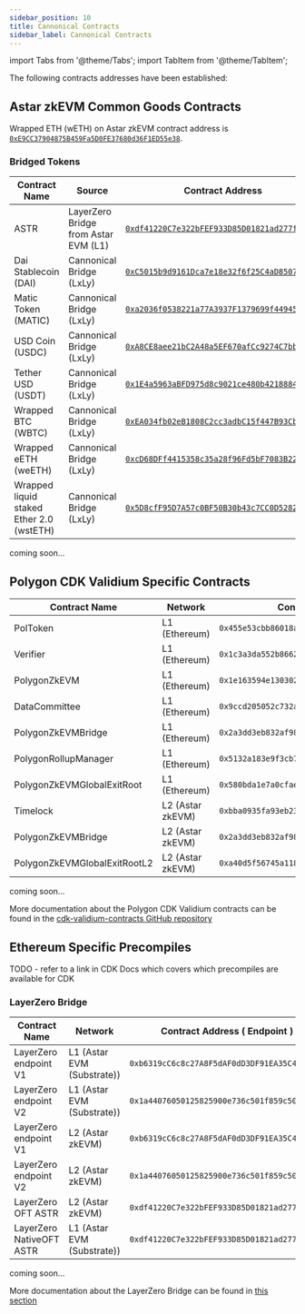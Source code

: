 ```yaml
---
sidebar_position: 10
title: Cannonical Contracts
sidebar_label: Cannonical Contracts
---
```

import Tabs from '@theme/Tabs';
import TabItem from '@theme/TabItem';

The following contracts addresses have been established:

## Astar zkEVM Common Goods Contracts

Wrapped ETH (wETH) on Astar zkEVM contract address is [`0xE9CC37904875B459Fa5D0FE37680d36F1ED55e38`](https://astar-zkevm.explorer.startale.com/address/0xE9CC37904875B459Fa5D0FE37680d36F1ED55e38).

### Bridged Tokens

<Tabs>
<TabItem value="mainnet" label="Astar zkEVM Mainnet" default>

| Contract Name                            | Source                               | Contract Address                                                                                                                         |
| ---------------------------------------- | ------------------------------------ | ---------------------------------------------------------------------------------------------------------------------------------------- |
| ASTR                                     | LayerZero Bridge from Astar EVM (L1) | [`0xdf41220C7e322bFEF933D85D01821ad277f90172`](https://astar-zkevm.blockscout.com/address/0xdf41220C7e322bFEF933D85D01821ad277f90172)      |
| Dai Stablecoin (DAI)                     | Cannonical Bridge (LxLy)             | [`0xC5015b9d9161Dca7e18e32f6f25C4aD850731Fd4`](https://astar-zkevm.explorer.startale.com/token/0xC5015b9d9161Dca7e18e32f6f25C4aD850731Fd4) |
| Matic Token (MATIC)                      | Cannonical Bridge (LxLy)             | [`0xa2036f0538221a77A3937F1379699f44945018d0`](https://astar-zkevm.explorer.startale.com/token/0xa2036f0538221a77A3937F1379699f44945018d0) |
| USD Coin (USDC)                          | Cannonical Bridge (LxLy)             | [`0xA8CE8aee21bC2A48a5EF670afCc9274C7bbbC035`](https://astar-zkevm.blockscout.com/token/0xA8CE8aee21bC2A48a5EF670afCc9274C7bbbC035)        |
| Tether USD (USDT)                        | Cannonical Bridge (LxLy)             | [`0x1E4a5963aBFD975d8c9021ce480b42188849D41d`](https://astar-zkevm.explorer.startale.com/token/0x1E4a5963aBFD975d8c9021ce480b42188849D41d) |
| Wrapped BTC (WBTC)                       | Cannonical Bridge (LxLy)             | [`0xEA034fb02eB1808C2cc3adbC15f447B93CbE08e1`](https://astar-zkevm.explorer.startale.com/token/0xEA034fb02eB1808C2cc3adbC15f447B93CbE08e1) |
| Wrapped eETH (weETH)                     | Cannonical Bridge (LxLy)             | [`0xcD68DFf4415358c35a28f96Fd5bF7083B22De1D6`](https://astar-zkevm.explorer.startale.com/token/0xcD68DFf4415358c35a28f96Fd5bF7083B22De1D6) |
| Wrapped liquid staked Ether 2.0 (wstETH) | Cannonical Bridge (LxLy)             | [`0x5D8cfF95D7A57c0BF50B30b43c7CC0D52825D4a9`](https://astar-zkevm.explorer.startale.com/token/0x5D8cfF95D7A57c0BF50B30b43c7CC0D52825D4a9) |


</TabItem>
<TabItem value="testnet" label="zKatana Testnet">
coming soon...
</TabItem>
</Tabs>


## Polygon CDK Validium Specific Contracts
<Tabs>
<TabItem value="mainnet" label="Astar zkEVM Mainnet" default>

| Contract Name                | Network          | Contract Address                             |
| ---------------------------- | ---------------- | -------------------------------------------- |
| PolToken                     | L1 (Ethereum)    | `0x455e53cbb86018ac2b8092fdcd39d8444affc3f6` |
| Verifier                     | L1 (Ethereum)    | `0x1c3a3da552b8662cd69538356b1e7c2e9cc1ebd8` |
| PolygonZkEVM                 | L1 (Ethereum)    | `0x1e163594e13030244dcaf4cdfc2cd0ba3206da80` |
| DataCommittee                | L1 (Ethereum)    | `0x9ccd205052c732ac1df2cf7bf8aacc0e371ee0b0` |
| PolygonZkEVMBridge           | L1 (Ethereum)    | `0x2a3dd3eb832af982ec71669e178424b10dca2ede` |
| PolygonRollupManager         | L1 (Ethereum)    | `0x5132a183e9f3cb7c848b0aac5ae0c4f0491b7ab2` |
| PolygonZkEVMGlobalExitRoot   | L1 (Ethereum)    | `0x580bda1e7a0cfae92fa7f6c20a3794f169ce3cfb` |
| Timelock                     | L2 (Astar zkEVM) | `0xbba0935fa93eb23de7990b47f0d96a8f75766d13` |
| PolygonZkEVMBridge           | L2 (Astar zkEVM) | `0x2a3dd3eb832af982ec71669e178424b10dca2ede` |
| PolygonZkEVMGlobalExitRootL2 | L2 (Astar zkEVM) | `0xa40d5f56745a118d0906a34e69aec8c0db1cb8fa` |
</TabItem>
<TabItem value="testnet" label="zKatana Testnet">
coming soon...
</TabItem>
</Tabs>

More documentation about the Polygon CDK Validium contracts can be found in the [cdk-validium-contracts GitHub repository](https://github.com/0xPolygon/cdk-validium-contracts)

## Ethereum Specific Precompiles

TODO - refer to a link in CDK Docs which covers which precompiles are available for CDK

### LayerZero Bridge
<Tabs>
<TabItem value="mainnet" label="Astar zkEVM Mainnet" default>

| Contract Name                | Network                       | Contract Address ( Endpoint )                | endpointId   |
| ---------------------------- | ------------------------------|--------------------------------------------- |--------------|
| LayerZero endpoint V1        | L1 (Astar EVM (Substrate))    | `0xb6319cC6c8c27A8F5dAF0dD3DF91EA35C4720dd7` | 210          |
| LayerZero endpoint V2        | L1 (Astar EVM (Substrate))    | `0x1a44076050125825900e736c501f859c50fe728c` | 30210        |
| LayerZero endpoint V1        | L2 (Astar zkEVM)              | `0xb6319cC6c8c27A8F5dAF0dD3DF91EA35C4720dd7` | 257          |
| LayerZero endpoint V2        | L2 (Astar zkEVM)              | `0x1a44076050125825900e736c501f859c50fE728c` | 30257        |
| LayerZero OFT ASTR           | L2 (Astar zkEVM)              | `0xdf41220C7e322bFEF933D85D01821ad277f90172` | -            |
| LayerZero NativeOFT ASTR     | L1 (Astar EVM (Substrate))    | `0xdf41220C7e322bFEF933D85D01821ad277f90172` | -            |
</TabItem>
<TabItem value="testnet" label="zKatana Testnet">
coming soon...
</TabItem>
</Tabs>

More documentation about the LayerZero Bridge can be found in [this section](/docs/build/zkEVM/integrations/bridges-relays/AstarEVM-zkEVM.md) 
